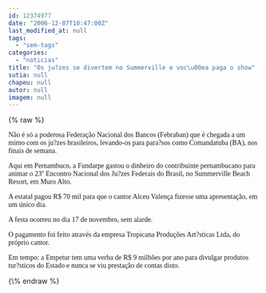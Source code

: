 ```yaml
---
id: 12374977
date: "2006-12-07T10:47:00Z"
last_modified_at: null
tags:
  - "sem-tags"
categories:
  - "noticias"
title: "Os ju?zes se divertem no Summerville e voc\u00ea paga o show"
sutia: null
chapeu: null
autor: null
imagem: null
---
```

{\% raw %}
<p><P><FONT face=Verdana>Não é só a poderosa Federação Nacional dos Bancos (Febraban) que é chegada a um mimo com os ju?zes brasileiros, levando-os para para?sos como Comandatuba (BA), nos finais de semana.</FONT></P></p>
<p><P><FONT face=Verdana>Aqui em Pernambuco, a Fundarpe gastou o dinheiro do contribuinte pernambucano para animar o 23º Encontro Nacional dos Ju?zes Federais do Brasil, no Summerville Beach Resort, em Muro Alto.</FONT></P></p>
<p><P><FONT face=Verdana>A estatal pagou R$ 70 mil para que o cantor Alceu Valença fizesse uma apresentação, em um único dia.</FONT></P></p>
<p><P><FONT face=Verdana>A festa ocorreu no dia 17 de novembro, sem alarde.</FONT></P></p>
<p><P><FONT face=Verdana>O pagamento foi feito através da empresa Tropicana Produções Art?sticas Ltda, do próprio cantor.</FONT></P></p>
<p><P><FONT face=Verdana>Em tempo: a Empetur tem uma verba de R$ 9 milhões por ano para divulgar produtos tur?sticos do Estado e nunca se viu prestação de contas disto.</FONT></P> </p>
{\% endraw %}